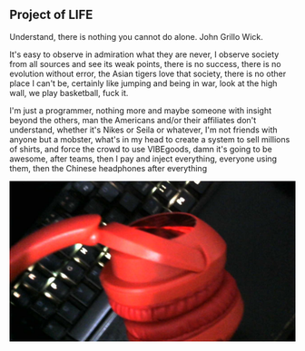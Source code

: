 ## Project of LIFE


Understand, there is nothing you cannot do alone. John Grillo Wick.



It's easy to observe in admiration what they are never, I observe society from all sources and see its weak points,
there is no success, there is no evolution without error, the Asian tigers love that society, there is no other place I can't be, 
certainly like jumping and being in war, look at the high wall, we play basketball, fuck it. 

I'm just a programmer, nothing more and maybe someone with insight beyond the others, man the Americans and/or their affiliates don't understand,
whether it's Nikes or Seila or whatever, I'm not friends with anyone but a mobster, what's in my head to create a system to sell millions of shirts, 
and force the crowd to use VIBEgoods, damn it's going to be awesome, after teams, then I pay and inject everything,
everyone using them, then the Chinese headphones after everything

![fone_chine](fone_chine.jpg)
